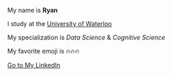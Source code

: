 My name is **Ryan**

I study at the [University of Waterloo](https://uwaterloo.ca/)

My specialization is *Data Science* & *Cognitive Science*

My favorite emoji is 🔥🔥🔥

[Go to My LinkedIn](https://www.linkedin.com/in/ryanxjhan/)

